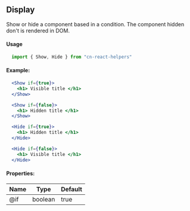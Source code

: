 ## Display

Show or hide a component based in a condition. The component hidden don't is rendered in DOM.

#### Usage

```jsx
  import { Show, Hide } from "cn-react-helpers"
```

#### Example:

```jsx
  <Show if={true}>
    <h1> Visible title </h1>
  </Show>

  <Show if={false}>
    <h1> Hidden title </h1>
  </Show>

  <Hide if={true}>
    <h1> Hidden title </h1>
  </Hide>

  <Hide if={false}>
    <h1> Visible title </h1>
  </Hide>
```

#### Properties:

| Name | Type | Default |
| --- | --- | --- |
| @if | boolean | true |
